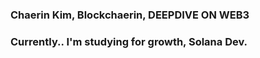 
### Chaerin Kim, Blockchaerin, DEEPDIVE ON WEB3
### Currently.. I'm studying for growth, Solana Dev.

